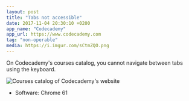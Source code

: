 ```yaml
---
layout: post
title: "Tabs not accessible"
date: 2017-11-04 20:30:10 +0200
app_name: "Codecademy"
app_url: https://www.codecademy.com
tag: "non-operable"
media: https://i.imgur.com/sCtmZQO.png
---
```


On Codecademy's courses catalog, you cannot navigate between tabs using the keyboard.

![Courses catalog of Codecademy's website](https://i.imgur.com/sCtmZQO.png)

* Software: Chrome 61